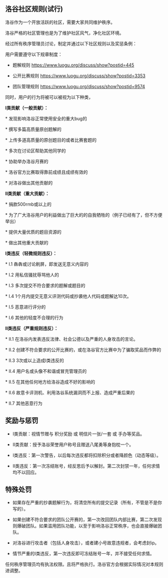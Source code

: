 ## 洛谷社区规则(试行)


洛谷作为一个开放活跃的社区，需要大家共同维护秩序。

洛谷严格的社区管理也是为了维护社区风气，净化社区环境。


经过所有秩序管理员讨论，制定并通过以下社区规则以及奖惩条例：


用户需要遵守以下规章制度：

- 题解规则 https://www.luogu.org/discuss/show?postid=445

- 公开比赛规则 https://www.luogu.org/discuss/show?postid=3353

- 团队管理规则 https://www.luogu.org/discuss/show?postid=9574


同时，用户的行为将被可以被视为以下种类，


**I类贡献（一般贡献）：**

\* 发现影响洛谷正常使用安全的重大bug的

\* 撰写多篇高质量原创题解的

\* 上传多道高质量的原创题目的或者比赛套题的

\* 多次在讨论区帮助其他同学的

\* 协助举办洛谷月赛的

\* 洛谷官方比赛取得靠前成绩且成绩有效的

\* 对洛谷做出其他贡献的


**II类贡献（重大贡献）：**

\* 捐款500rmb或以上的

\* 为了广大洛谷用户的利益做出了巨大的的自我牺牲的（例子已经有了，但不方便举出）

\* 提供大量优质的题目资源的

\* 做出其他重大贡献的


**I类违反（轻微规则违反）：**

\* I.1 犇犇或讨论刷屏，即发送无意义内容的

\* I.2 用私信骚扰辱骂他人的

\* I.3 多次提交不符合要求的题解或题目的

\* I.4 1个月内提交无意义评测代码或抄袭他人代码或题解达10次。

\* I.5 恶意进行评分的

\* I.6 其他的轻度不合理的行为


**II类违反（严重规则违反）：**

\* II.1 在洛谷内发表违反法律、社会公德以及严重的人身攻击的言论。

\* II.2 创建不符合要求的公开比赛的，或在洛谷官方比赛中为了骗取奖品而作弊的

\* II.3 3次或以上造成I类违反的

\* II.4 用户名或头像不和谐或冒充管理员的

\* II.5 在其他任何地方给洛谷造成不好的影响的

\* II.6 故意卡评测机、利用洛谷系统漏洞而不上报、造成严重后果的

\* II.7 其他恶意行为


## 奖励与惩罚

- I类贡献：视情节赠与 积分奖励 或 明信片一张/一套 或 手办等奖品。

- II类贡献：授予洛谷荣誉用户称号且赠送八尾勇等身抱枕一个。

- I类违反：第一次警告，以后每次违反都将扣除积分或者降颜色（动态等级）。

- II类违反：第一次冻结账号，经反思后予以解封。第二次封禁一年，任何求情均不以回应。


## 特殊处罚

- 如果存在严重的抄袭题解行为，将清空所有的提交记录（所有，不管是不是你写的）。

- 如果创建不符合要求的团队公开赛的，第一次改回团队内部比赛，第二次发现则爆破团队。如果滥用团队功能，以至于影响洛谷正常秩序，也会直接爆破团队。

- 对洛谷进行攻击者（包括人身攻击），或者建小号故意违规者，会考虑封ip。

- 情节严重的I类违反，第一次违反即可冻结账号一年，并不接受任何求情。



任何秩序管理员均有执法权限。且将严格执行。洛谷官方会根据实际情况对本规则进调整。
